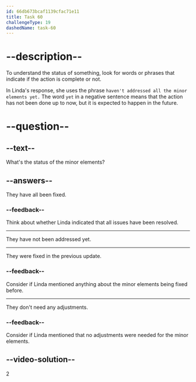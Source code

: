 ```yaml
---
id: 66db673bcaf1139cfac71e11
title: Task 60
challengeType: 19
dashedName: task-60
---
```

<!--
AUDIO REFERENCE:
Linda: Yes. The navigation bar and footer adjustments have already made a big difference. But we haven't addressed all the minor elements yet.
-->

# --description--

To understand the status of something, look for words or phrases that indicate if the action is complete or not. 

In Linda's response, she uses the phrase `haven't addressed all the minor elements yet.` The word `yet` in a negative sentence means that the action has not been done up to now, but it is expected to happen in the future.

# --question--

## --text--

What's the status of the minor elements?

## --answers--

They have all been fixed.

### --feedback--

Think about whether Linda indicated that all issues have been resolved.

---

They have not been addressed yet.

---

They were fixed in the previous update.

### --feedback--

Consider if Linda mentioned anything about the minor elements being fixed before.

---

They don't need any adjustments.

### --feedback--

Consider if Linda mentioned that no adjustments were needed for the minor elements.

## --video-solution--

2
